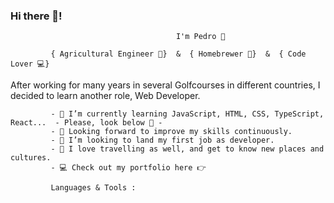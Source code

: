 ### Hi there 👋! 
                                              
                                         I'm Pedro 🌵

             { Agricultural Engineer 🌺}  &  { Homebrewer 🍺}  &  { Code Lover 💻}
  
   After working for many years in several Golfcourses in different countries, I decided to learn another role, Web Developer.


             - 🌱 I’m currently learning JavaScript, HTML, CSS, TypeScript, React...  - Please, look below 👀 -
             - 🔭 Looking forward to improve my skills continuously.
             - 👯 I’m looking to land my first job as developer.
             - 🚀 I love travelling as well, and get to know new places and cultures.
             - 💻 Check out my portfolio here 👉 

             Languages & Tools :

